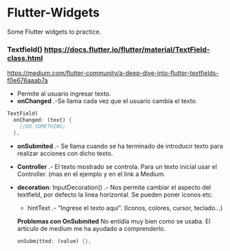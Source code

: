 # Flutter-Widgets
Some Flutter widgets to practice.

### Textfield() https://docs.flutter.io/flutter/material/TextField-class.html
https://medium.com/flutter-community/a-deep-dive-into-flutter-textfields-f0e676aaab7a

- Permite al usuario ingresar texto.
- **onChanged** .-Se llama cada vez que el usuario cambia el texto.
``` Dart
TextField(
  onChanged: (text) {
    //DO SOMETHING;
  },
  ```
- **onSubmited** .- Se llama cuando se ha terminado de introducir texto para realizar acciones con dicho texto.
- **Controller** .- El texto mostrado se controla. Para un texto inicial usar el Controller. (mas en el ejemplo y en el link a Medium.
- **decoration**: InputDecoration() .- Nos permite cambiar el aspecto del textfield, por defecto la linea horizontal. Se pueden poner iconos etc.
  - hintText .- "Ingrese el texto aquí". (Iconos, colores, cursor, teclado...)
  
  **Problemas con OnSubmited**
  No entidía muy bien como se usaba. El artículo de medium me ha ayudado a comprenderlo.
  ```Dart
  onSubmitted: (value) {},
  ```

